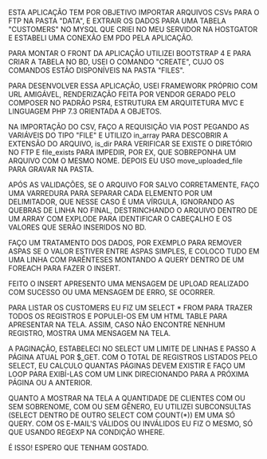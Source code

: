 ESTA APLICAÇÃO TEM POR OBJETIVO IMPORTAR ARQUIVOS CSVs PARA O FTP NA PASTA "DATA", E EXTRAIR OS DADOS PARA UMA TABELA "CUSTOMERS" NO MYSQL QUE CRIEI NO MEU SERVIDOR NA HOSTGATOR E ESTABELI UMA CONEXÃO EM PDO PELA APLICAÇÃO. 

PARA MONTAR O FRONT DA APLICAÇÃO UTILIZEI BOOTSTRAP 4 E PARA CRIAR A TABELA NO BD, USEI O COMANDO "CREATE", CUJO OS COMANDOS ESTÃO DISPONÍVEIS NA PASTA "FILES".

PARA DESENVOLVER ESSA APLICAÇÃO, USEI FRAMEWORK PRÓPRIO COM URL AMIGÁVEL, RENDERIZAÇÃO FEITA POR VENDOR GERADO PELO COMPOSER NO PADRÃO PSR4, ESTRUTURA EM ARQUITETURA MVC E LINGUAGEM PHP 7.3 ORIENTADA A OBJETOS.

NA IMPORTAÇÃO DO CSV, FAÇO A REQUISIÇÃO VIA POST PEGANDO AS VARIÁVEIS DO TIPO "FILE" E UTILIZO in_array PARA DESCOBRIR A EXTENSÃO DO ARQUIVO, is_dir PARA VERIFICAR SE EXISTE O DIRETÓRIO NO FTP E file_exists PARA IMPEDIR, POR EX, QUE SOBREPONHA UM ARQUIVO COM O MESMO NOME. DEPOIS EU USO move_uploaded_file PARA GRAVAR NA PASTA.

APÓS AS VALIDAÇÕES, SE O ARQUIVO FOR SALVO CORRETAMENTE, FAÇO UMA VARREDURA PARA SEPARAR CADA ELEMENTO POR UM DELIMITADOR, QUE NESSE CASO É UMA VÍRGULA, IGNORANDO AS QUEBRAS DE LINHA NO FINAL, DESTRINCHANDO O ARQUIVO DENTRO DE UM ARRAY COM EXPLODE PARA IDENTIFICAR O CABEÇALHO E OS VALORES QUE SERÃO INSERIDOS NO BD.

FAÇO UM TRATAMENTO DOS DADOS, POR EXEMPLO PARA REMOVER ASPAS SE O VALOR ESTIVER ENTRE ASPAS SIMPLES, E COLOCO TUDO EM UMA LINHA COM PARÊNTESES MONTANDO A QUERY DENTRO DE UM FOREACH PARA FAZER O INSERT.

FEITO O INSERT APRESENTO UMA MENSAGEM DE UPLOAD REALIZADO COM SUCESSO OU UMA MENSAGEM DE ERRO, SE OCORRER.

PARA LISTAR OS CUSTOMERS EU FIZ UM SELECT * FROM PARA TRAZER TODOS OS REGISTROS E POPULEI-OS EM UM HTML TABLE PARA APRESENTAR NA TELA. ASSIM, CASO NÃO ENCONTRE NENHUM REGISTRO, MOSTRA UMA MENSAGEM NA TELA.

A PAGINAÇÃO, ESTABELECI NO SELECT UM LIMITE DE LINHAS E PASSO A PÁGINA ATUAL POR $_GET. COM O TOTAL DE REGISTROS LISTADOS PELO SELECT, EU CALCULO QUANTAS PÁGINAS DEVEM EXISTIR E FAÇO UM LOOP PARA EXIBÍ-LAS COM UM LINK DIRECIONANDO PARA A PRÓXIMA PÁGINA OU A ANTERIOR.

QUANTO A MOSTRAR NA TELA A QUANTIDADE DE CLIENTES COM OU SEM SOBRENOME, COM OU SEM GÊNERO, EU UTILIZEI SUBCONSULTAS (SELECT DENTRO DE OUTRO SELECT COM COUNT(*)) EM UMA SÓ QUERY. COM OS E-MAIL'S VÁLIDOS OU INVÁLIDOS EU FIZ O MESMO, SÓ QUE USANDO REGEXP NA CONDIÇÃO WHERE.

É ISSO! ESPERO QUE TENHAM GOSTADO.
